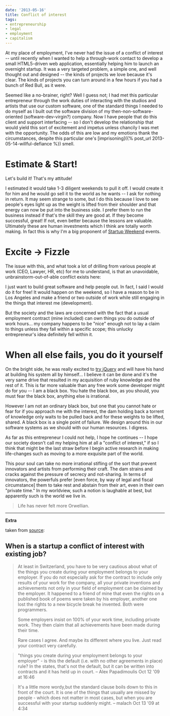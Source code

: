 ```yaml
---
date: '2013-05-16'
title: Conflict of interest
tags:
- entrepreneurship
- legal
- employment
- capitalism
---
```


At my place of employment, I've never had the issue of a conflict of interest -- until recently when I wanted to help a through-work contact to develop a small HTML5-driven web application, essentially helping him to launch an overnight startup. It was a very targeted problem, a simple one, and well thought out and designed -- the kinds of projects we love because it's clear. The kinds of projects you can turn around in a few hours if you had a bunch of Red Bull, as it were.

Seemed like a no-brainer, right? Well I guess not; I had met this particular entrepreneur through the work duties of interacting with the studios and artists that use our custom software, one of the standard things I needed to do myself as I built out the software division of my then-non-software-oriented (software-dev-virgin?) company. Now I have people that do this client and support interfacing -- so I don't develop the relationship that would yield this sort of excitement and impetus unless chancily I was met with the opportunity. The odds of this are low and my emotions thank the circumstances, despite this particular one's [imprisoning]({% post_url 2013-05-14-willful-defiance %}) smell.

# Estimate & Start!

Let's build it! That's my attitude!

I estimated it would take 1-3 diligent weekends to pull it off. I would create it for him and he would go sell it to the world as he wants -- I ask for nothing in return. It may seem strange to some, but I do this because I love to see people's eyes light up as the weight is lifted from their shoulder and that energy can now be put into the business side. I prefer them to run the business instead if that's the skill they are good at. If they become successful, great! If not, even better because the lessons are valuable. Ultimately these are human investments which I think are totally worth making. In fact this is why I'm a big proponent of [Startup Weekend](http://startupweekend.org/) events.

# Excite -> Fizzle

The issue with this, and what took a lot of drilling from various people at work (CEO, Lawyer, HR, etc) for me to understand, is that an unavoidable, unbrainstorm-out-of-able conflict exists here:

I just want to build great software and help people out. In fact, I said I would do it for free! It would happen on the weekend, so I have a reason to be in Los Angeles and make a friend or two outside of work while still engaging in the things that interest me (development).

But the society and the laws are concerned with the fact that a usual employment contract (mine included) can own things you do outside of work hours... my company happens to be "nice" enough not to lay a claim to things unless they fall within a specific scope; this unlucky entrepreneur's idea definitely fell within it.


# When all else fails, you do it yourself

On the bright side, he was really excited to [try jQuery](http://try.jquery.com/) and will have his hand at building his system all by himself... I believe it can be done and it's the very same drive that resulted in my acquisition of ruby knowledge and the rest of it. This is far more valuable than any free work some developer might do for you -- I am a black box. You hate the black box, as you should, you must fear the black box, anything else is irrational.

However I am not an ordinary black box, but one that you cannot hate or fear for if you approach me with the interest, the dam holding back a torrent of knowledge only waits to be pulled back and for these weights to be lifted, shared. A black box is a single point of failure. We design around this in our software systems as we should with our human resources. I digress.

As far as this entrepreneur I could not help, I hope he continues -- I hope our society doesn't call my helping him at all a "conflict of interest," if so I think that might be the last straw before I begin active research in making life-changes such as moving to a more exquisite part of the world. 

This pour soul can take no more irrational stifling of the sort that prevent innovators and artists from performing their craft. The dam strains and cracks against the pressure of secrecy and not-sharing. In terms of innovators, the powerfuls prefer \[even force, by way of legal and fiscal circumstance\] them to take rest and abstain from their art, even in their own "private time." In my worldview, such a notion is laughable at best, but apparently such is the world we live in.

>Life has never felt more Orwellian.

---

**Extra**

taken from [source](http://answers.onstartups.com/questions/947/when-is-a-startup-a-conflict-of-interest-with-existing-job):

## When is a startup a conflict of interest with existing job?

>At least in Switzerland, you have to be very cautious about what of the things you create during your employment belongs to your employer. If you do not especially ask for the contract to include only results of your work for the company, all your private inventions and achievements not only in your field of employment can be claimed by the employer. It happened to a friend of mine that even the rights on a published book of poems were taken by his employer, another one lost the rights to a new bicycle break he invented. Both were programmers.
>
>Some employers insist on 100% of your work time, including private work. They then claim that all achievements have been made during their time.
>
>Rare cases I agree. And maybe its different where you live. Just read your contract very carefully.

>"things you create during your employment belongs to your employer" - is this the default (i.e. with no other agreements in place) rule? In the states, that's not the default, but it can be written into contracts and it has held up in court. – Alex Papadimoulis Oct 12 '09 at 16:46

>It's a little more wordy,but the standard clause boils down to this in front of the court. It is one of the things that usually are missed by people - which does not matter in most cases, but when you are successful with your startup suddenly might. – malach Oct 13 '09 at 4:34
